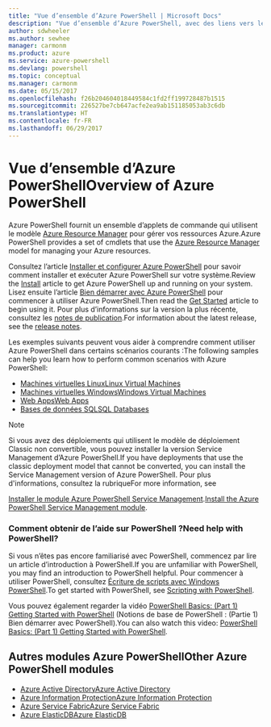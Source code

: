 ```yaml
---
title: "Vue d’ensemble d’Azure PowerShell | Microsoft Docs"
description: "Vue d’ensemble d’Azure PowerShell, avec des liens vers les procédures d’installation et de configuration."
author: sdwheeler
ms.author: sewhee
manager: carmonm
ms.product: azure
ms.service: azure-powershell
ms.devlang: powershell
ms.topic: conceptual
ms.manager: carmonm
ms.date: 05/15/2017
ms.openlocfilehash: f26b204604018449584c1fd2ff199728487b1515
ms.sourcegitcommit: 226527be7cb647acfe2ea9ab151185053ab3c6db
ms.translationtype: HT
ms.contentlocale: fr-FR
ms.lasthandoff: 06/29/2017
---
```

# <span data-ttu-id="081f4-103">Vue d’ensemble d’Azure PowerShell</span><span class="sxs-lookup"><span data-stu-id="081f4-103">Overview of Azure PowerShell</span></span>
<a id="overview-of-azure-powershell" class="xliff"></a>

<span data-ttu-id="081f4-104">Azure PowerShell fournit un ensemble d’applets de commande qui utilisent le modèle [Azure Resource Manager](/azure/azure-resource-manager/resource-group-overview) pour gérer vos ressources Azure.</span><span class="sxs-lookup"><span data-stu-id="081f4-104">Azure PowerShell provides a set of cmdlets that use the [Azure Resource Manager](/azure/azure-resource-manager/resource-group-overview) model for managing your Azure resources.</span></span>

<span data-ttu-id="081f4-105">Consultez l’article [Installer et configurer Azure PowerShell](install-azurerm-ps.md) pour savoir comment installer et exécuter Azure PowerShell sur votre système.</span><span class="sxs-lookup"><span data-stu-id="081f4-105">Review the [Install](install-azurerm-ps.md) article to get Azure PowerShell up and running on your system.</span></span> <span data-ttu-id="081f4-106">Lisez ensuite l’article [Bien démarrer avec Azure PowerShell](get-started-azureps.md) pour commencer à utiliser Azure PowerShell.</span><span class="sxs-lookup"><span data-stu-id="081f4-106">Then read the [Get Started](get-started-azureps.md) article to begin using it.</span></span> <span data-ttu-id="081f4-107">Pour plus d’informations sur la version la plus récente, consultez les [notes de publication](release-notes-azureps.md).</span><span class="sxs-lookup"><span data-stu-id="081f4-107">For information about the latest release, see the [release notes](release-notes-azureps.md).</span></span>

<span data-ttu-id="081f4-108">Les exemples suivants peuvent vous aider à comprendre comment utiliser Azure PowerShell dans certains scénarios courants :</span><span class="sxs-lookup"><span data-stu-id="081f4-108">The following samples can help you learn how to perform common scenarios with Azure PowerShell:</span></span>

* [<span data-ttu-id="081f4-109">Machines virtuelles Linux</span><span class="sxs-lookup"><span data-stu-id="081f4-109">Linux Virtual Machines</span></span>](/azure/virtual-machines/virtual-machines-linux-powershell-samples?toc=/powershell/azure/toc.json)
* [<span data-ttu-id="081f4-110">Machines virtuelles Windows</span><span class="sxs-lookup"><span data-stu-id="081f4-110">Windows Virtual Machines</span></span>](/azure/virtual-machines/virtual-machines-windows-powershell-samples?toc=/powershell/azure/toc.json)
* [<span data-ttu-id="081f4-111">Web Apps</span><span class="sxs-lookup"><span data-stu-id="081f4-111">Web Apps</span></span>](/azure/app-service-web/app-service-powershell-samples?toc=/powershell/azure/toc.json)
* [<span data-ttu-id="081f4-112">Bases de données SQL</span><span class="sxs-lookup"><span data-stu-id="081f4-112">SQL Databases</span></span>](/azure/sql-database/sql-database-powershell-samples?toc=/powershell/azure/toc.json)

> [!NOTE]
> <span data-ttu-id="081f4-113">Si vous avez des déploiements qui utilisent le modèle de déploiement Classic non convertible, vous pouvez installer la version Service Management d’Azure PowerShell.</span><span class="sxs-lookup"><span data-stu-id="081f4-113">If you have deployments that use the classic deployment model that cannot be converted, you can install the Service Management version of Azure PowerShell.</span></span> <span data-ttu-id="081f4-114">Pour plus d'informations, consultez la rubrique</span><span class="sxs-lookup"><span data-stu-id="081f4-114">For more information, see</span></span>

<span data-ttu-id="081f4-115">[Installer le module Azure PowerShell Service Management](/powershell/azure/servicemanagement/install-azure-ps).</span><span class="sxs-lookup"><span data-stu-id="081f4-115">[Install the Azure PowerShell Service Management module](/powershell/azure/servicemanagement/install-azure-ps).</span></span>


### <span data-ttu-id="081f4-116">Comment obtenir de l’aide sur PowerShell ?</span><span class="sxs-lookup"><span data-stu-id="081f4-116">Need help with PowerShell?</span></span>
<a id="need-help-with-powershell" class="xliff"></a>

<span data-ttu-id="081f4-117">Si vous n’êtes pas encore familiarisé avec PowerShell, commencez par lire un article d’introduction à PowerShell.</span><span class="sxs-lookup"><span data-stu-id="081f4-117">If you are unfamiliar with PowerShell, you may find an introduction to PowerShell helpful.</span></span> <span data-ttu-id="081f4-118">Pour commencer à utiliser PowerShell, consultez [Écriture de scripts avec Windows PowerShell](https://technet.microsoft.com/library/bb978526.aspx).</span><span class="sxs-lookup"><span data-stu-id="081f4-118">To get started with PowerShell, see [Scripting with PowerShell](https://technet.microsoft.com/library/bb978526.aspx).</span></span>

<span data-ttu-id="081f4-119">Vous pouvez également regarder la vidéo [PowerShell Basics: (Part 1) Getting Started with PowerShell](https://channel9.msdn.com/Blogs/Taste-of-Premier/PowerShellBasicsPart1) (Notions de base de PowerShell : (Partie 1) Bien démarrer avec PowerShell).</span><span class="sxs-lookup"><span data-stu-id="081f4-119">You can also watch this video: [PowerShell Basics: (Part 1) Getting Started with PowerShell](https://channel9.msdn.com/Blogs/Taste-of-Premier/PowerShellBasicsPart1).</span></span>

## <span data-ttu-id="081f4-120">Autres modules Azure PowerShell</span><span class="sxs-lookup"><span data-stu-id="081f4-120">Other Azure PowerShell modules</span></span>
<a id="other-azure-powershell-modules" class="xliff"></a>

* [<span data-ttu-id="081f4-121">Azure Active Directory</span><span class="sxs-lookup"><span data-stu-id="081f4-121">Azure Active Directory</span></span>](/powershell/azure/active-directory/)
* [<span data-ttu-id="081f4-122">Azure Information Protection</span><span class="sxs-lookup"><span data-stu-id="081f4-122">Azure Information Protection</span></span>](/powershell/azure/aip/)
* [<span data-ttu-id="081f4-123">Azure Service Fabric</span><span class="sxs-lookup"><span data-stu-id="081f4-123">Azure Service Fabric</span></span>](/powershell/azure/oservice-fabric/)
* [<span data-ttu-id="081f4-124">Azure ElasticDB</span><span class="sxs-lookup"><span data-stu-id="081f4-124">Azure ElasticDB</span></span>](/powershell/azure/elasticdbjobs/)
